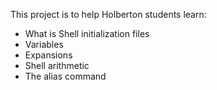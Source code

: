 This project is to help Holberton students learn:
- What is Shell initialization files
- Variables
- Expansions
- Shell arithmetic
- The alias command